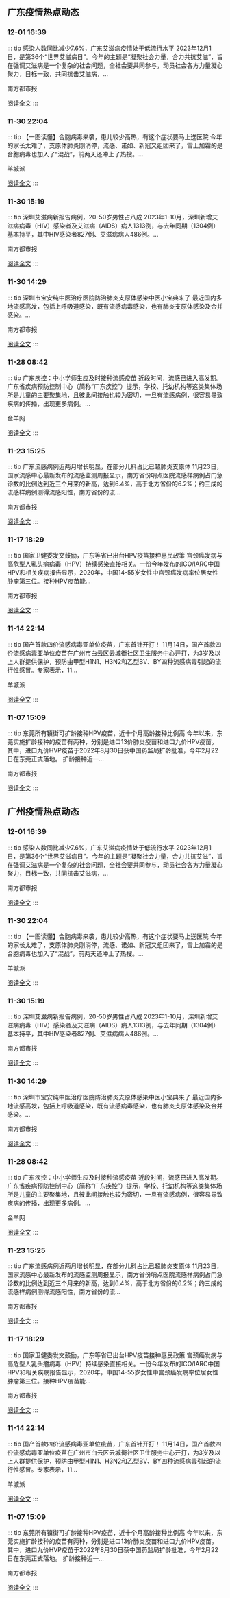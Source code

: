
## 广东疫情热点动态

  
### 12-01 16:39
::: tip 感染人数同比减少7.6%，广东艾滋病疫情处于低流行水平
2023年12月1日，是第36个“世界艾滋病日”。今年的主题是“凝聚社会力量，合力共抗艾滋”，旨在强调艾滋病是一个复杂的社会问题，全社会要共同参与，动员社会各方力量凝心聚力，目标一致，共同抗击艾滋病，...

南方都市报

[阅读全文](https://view.inews.qq.com/a/20231201A06ZQG00?&chlid=mine_subscribe&uid=101705948131#)
:::

### 11-30 22:04
::: tip 【一图读懂】合胞病毒来袭，患儿较少高热，有这个症状要马上送医院
今年的家长太难了，支原体肺炎刚消停，流感、诺如、新冠又组团来了，雪上加霜的是合胞病毒也加入了“混战”，前两天还冲上了热搜。...

羊城派

[阅读全文](https://view.inews.qq.com/a/20231130A0ARM000?uid=8QIf3n5c5YwYuDrY7gI=&chlid=news_news_antip&suid=8QIf3n5c5YwYuDrY7gI=)
:::

### 11-30 15:19
::: tip 深圳艾滋病新报告病例，20-50岁男性占八成
2023年1-10月，深圳新增艾滋病病毒（HIV）感染者及艾滋病（AIDS）病人1313例，与去年同期（1304例）基本持平，其中HIV感染者827例、艾滋病病人486例。...

南方都市报

[阅读全文](https://view.inews.qq.com/a/20231130A061VA00?uid=8QIf3n5c5YwYuDrY7gI=&chlid=news_news_top&suid=8QIf3n5c5YwYuDrY7gI=)
:::

### 11-30 14:29
::: tip 深圳市宝安纯中医治疗医院防治肺炎支原体感染中医小宝典来了
最近国内多地流感高发，包括上呼吸道感染，既有流感病毒感染，也有肺炎支原体感染及合并感染。...

南方都市报

[阅读全文](https://view.inews.qq.com/a/20231130A05G2H00?uid=8QIf3n5c5YwYuDrY7gI=&chlid=news_news_top&suid=8QIf3n5c5YwYuDrY7gI=)
:::

### 11-28 08:42
::: tip 广东疾控：中小学师生应及时接种流感疫苗
近段时间，流感已进入高发期。广东省疾病预防控制中心（简称“广东疾控”）提示，学校、托幼机构等这类集体场所是儿童的主要聚集地，且彼此间接触也较为密切，一旦有流感病例，很容易导致疾病的传播，出现更多病例。...

金羊网

[阅读全文](https://view.inews.qq.com/a/20231128A01AOQ00?uid=8QIf3n5c5YwYuDrY7gI=&chlid=_qqnews_custom_search_pictext&suid=8QIf3n5c5YwYuDrY7gI=)
:::

### 11-23 15:25
::: tip 广东流感病例近两月增长明显，在部分儿科占比已超肺炎支原体
11月23日，国家流感中心最新发布的流感监测周报显示，南方省份哨点医院流感样病例占门急诊数的比例达到近三个月来的新高，达到6.4%，高于北方省份的6.2%；约三成的流感样病例测得流感阳性，南方省份的流...

南方都市报

[阅读全文](https://view.inews.qq.com/a/20231123A05GVW00?uid=100188415180&chlid=news_news_top&suid=100188415180)
:::

### 11-17 18:29
::: tip 国家卫健委发文鼓励，广东等省已出台HPV疫苗接种惠民政策
宫颈癌发病与高危型人乳头瘤病毒（HPV）持续感染直接相关。一份今年发布的ICO/IARC中国HPV和相关疾病报告显示，2020年，中国14-55岁女性中宫颈癌发病率位居女性肿瘤第三位。接种HPV疫苗能...

南方都市报

[阅读全文](https://view.inews.qq.com/a/20231117A08MJV00?uid=100188415180&chlid=news_news_antip&suid=100188415180)
:::

### 11-14 22:14
::: tip 国产首款四价流感病毒亚单位疫苗，广东首针开打！
11月14日，国产首款四价流感病毒亚单位疫苗在广州市白云区云城街社区卫生服务中心开打，为3岁及以上人群提供保护，预防由甲型H1N1、H3N2和乙型BV、BY四种流感病毒引起的流行性感冒。专家表示，11...

羊城派

[阅读全文](https://view.inews.qq.com/a/20231114A09ZVB00?uid=101705948131&chlid=_qqnews_custom_search_all#)
:::

### 11-07 15:09
::: tip 东莞所有镇街可扩龄接种HPV疫苗，近十个月高龄接种比例高
今年以来，东莞实施扩龄接种的疫苗有两种，分别是进口13价肺炎疫苗和进口九价HPV疫苗。
其中，进口九价HVP疫苗于2022年8月30日获中国药监局扩龄批准，今年2月22日在东莞正式落地。
扩龄接种近一...

南方都市报

[阅读全文](https://view.inews.qq.com/a/20231107A05OP500?uid=100188415180&chlid=news_news_antip#)
:::


## 广州疫情热点动态

  
### 12-01 16:39
::: tip 感染人数同比减少7.6%，广东艾滋病疫情处于低流行水平
2023年12月1日，是第36个“世界艾滋病日”。今年的主题是“凝聚社会力量，合力共抗艾滋”，旨在强调艾滋病是一个复杂的社会问题，全社会要共同参与，动员社会各方力量凝心聚力，目标一致，共同抗击艾滋病，...

南方都市报

[阅读全文](https://view.inews.qq.com/a/20231201A06ZQG00?&chlid=mine_subscribe&uid=101705948131#)
:::

### 11-30 22:04
::: tip 【一图读懂】合胞病毒来袭，患儿较少高热，有这个症状要马上送医院
今年的家长太难了，支原体肺炎刚消停，流感、诺如、新冠又组团来了，雪上加霜的是合胞病毒也加入了“混战”，前两天还冲上了热搜。...

羊城派

[阅读全文](https://view.inews.qq.com/a/20231130A0ARM000?uid=8QIf3n5c5YwYuDrY7gI=&chlid=news_news_antip&suid=8QIf3n5c5YwYuDrY7gI=)
:::

### 11-30 15:19
::: tip 深圳艾滋病新报告病例，20-50岁男性占八成
2023年1-10月，深圳新增艾滋病病毒（HIV）感染者及艾滋病（AIDS）病人1313例，与去年同期（1304例）基本持平，其中HIV感染者827例、艾滋病病人486例。...

南方都市报

[阅读全文](https://view.inews.qq.com/a/20231130A061VA00?uid=8QIf3n5c5YwYuDrY7gI=&chlid=news_news_top&suid=8QIf3n5c5YwYuDrY7gI=)
:::

### 11-30 14:29
::: tip 深圳市宝安纯中医治疗医院防治肺炎支原体感染中医小宝典来了
最近国内多地流感高发，包括上呼吸道感染，既有流感病毒感染，也有肺炎支原体感染及合并感染。...

南方都市报

[阅读全文](https://view.inews.qq.com/a/20231130A05G2H00?uid=8QIf3n5c5YwYuDrY7gI=&chlid=news_news_top&suid=8QIf3n5c5YwYuDrY7gI=)
:::

### 11-28 08:42
::: tip 广东疾控：中小学师生应及时接种流感疫苗
近段时间，流感已进入高发期。广东省疾病预防控制中心（简称“广东疾控”）提示，学校、托幼机构等这类集体场所是儿童的主要聚集地，且彼此间接触也较为密切，一旦有流感病例，很容易导致疾病的传播，出现更多病例。...

金羊网

[阅读全文](https://view.inews.qq.com/a/20231128A01AOQ00?uid=8QIf3n5c5YwYuDrY7gI=&chlid=_qqnews_custom_search_pictext&suid=8QIf3n5c5YwYuDrY7gI=)
:::

### 11-23 15:25
::: tip 广东流感病例近两月增长明显，在部分儿科占比已超肺炎支原体
11月23日，国家流感中心最新发布的流感监测周报显示，南方省份哨点医院流感样病例占门急诊数的比例达到近三个月来的新高，达到6.4%，高于北方省份的6.2%；约三成的流感样病例测得流感阳性，南方省份的流...

南方都市报

[阅读全文](https://view.inews.qq.com/a/20231123A05GVW00?uid=100188415180&chlid=news_news_top&suid=100188415180)
:::

### 11-17 18:29
::: tip 国家卫健委发文鼓励，广东等省已出台HPV疫苗接种惠民政策
宫颈癌发病与高危型人乳头瘤病毒（HPV）持续感染直接相关。一份今年发布的ICO/IARC中国HPV和相关疾病报告显示，2020年，中国14-55岁女性中宫颈癌发病率位居女性肿瘤第三位。接种HPV疫苗能...

南方都市报

[阅读全文](https://view.inews.qq.com/a/20231117A08MJV00?uid=100188415180&chlid=news_news_antip&suid=100188415180)
:::

### 11-14 22:14
::: tip 国产首款四价流感病毒亚单位疫苗，广东首针开打！
11月14日，国产首款四价流感病毒亚单位疫苗在广州市白云区云城街社区卫生服务中心开打，为3岁及以上人群提供保护，预防由甲型H1N1、H3N2和乙型BV、BY四种流感病毒引起的流行性感冒。专家表示，11...

羊城派

[阅读全文](https://view.inews.qq.com/a/20231114A09ZVB00?uid=101705948131&chlid=_qqnews_custom_search_all#)
:::

### 11-07 15:09
::: tip 东莞所有镇街可扩龄接种HPV疫苗，近十个月高龄接种比例高
今年以来，东莞实施扩龄接种的疫苗有两种，分别是进口13价肺炎疫苗和进口九价HPV疫苗。
其中，进口九价HVP疫苗于2022年8月30日获中国药监局扩龄批准，今年2月22日在东莞正式落地。
扩龄接种近一...

南方都市报

[阅读全文](https://view.inews.qq.com/a/20231107A05OP500?uid=100188415180&chlid=news_news_antip#)
:::

